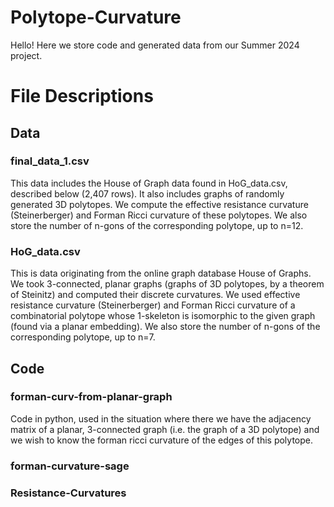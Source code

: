 # Polytope-Curvature
Hello! Here we store code and generated data from our Summer 2024 project.

# File Descriptions
## Data
### final_data_1.csv
This data includes the House of Graph data found in HoG_data.csv, described below (2,407 rows). It also includes graphs of randomly generated 3D polytopes. We compute the effective resistance curvature (Steinerberger) and Forman Ricci curvature of these polytopes. We also store the number of n-gons of the corresponding polytope, up to n=12. 
### HoG_data.csv
This is data originating from the online graph database House of Graphs. We took 3-connected, planar graphs (graphs of 3D polytopes, by a theorem of Steinitz) and computed their discrete curvatures. We used effective resistance curvature (Steinerberger) and Forman Ricci curvature of a combinatorial polytope whose 1-skeleton is isomorphic to the given graph (found via a planar embedding). We also store the number of n-gons of the corresponding polytope, up to n=7. 
## Code
### forman-curv-from-planar-graph
Code in python, used in the situation where there we have the adjacency matrix of a planar, 3-connected graph (i.e. the graph of a 3D polytope) and we wish to know the forman ricci curvature of the edges of this polytope.
### forman-curvature-sage
### Resistance-Curvatures

